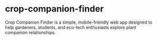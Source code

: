 # crop-companion-finder
Crop Companion Finder is a simple, mobile-friendly web app designed to help gardeners, students, and eco-tech enthusiasts explore plant companion relationships.
